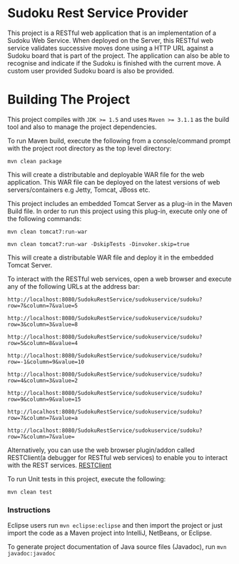 Sudoku Rest Service Provider
=============================

This project is a RESTful web application that is an implementation of a Sudoku Web Service. When deployed on the Server, this RESTful web
service validates successive moves done using a HTTP URL against a Sudoku board that is part of the project. The application can also be able
to recognise and indicate if the Sudoku is finished with the current move. A custom user provided Sudoku board is also be provided.

Building The Project
====================

This project compiles with ```JDK >= 1.5``` and uses ```Maven >= 3.1.1``` as the build tool and also to manage the project dependencies.

To run Maven build, execute the following from a console/command prompt with the project root directory as the top level directory:

```mvn clean package```

This will create a distributable and deployable WAR file for the web application. This WAR file can be deployed on the latest versions of web servers/containers e.g Jetty, Tomcat, JBoss etc.

This project includes an embedded Tomcat Server as a plug-in in the Maven Build file. In order to run this project using this plug-in, execute only one of the following commands:

```mvn clean tomcat7:run-war```

```mvn clean tomcat7:run-war -DskipTests -Dinvoker.skip=true```

This will create a distributable WAR file and deploy it in the embedded Tomcat Server.

To interact with the RESTful web services, open a web browser and execute any of the following URLs at the address bar:

```http://localhost:8080/SudokuRestService/sudokuservice/sudoku?row=7&column=7&value=5```

```http://localhost:8080/SudokuRestService/sudokuservice/sudoku?row=3&column=3&value=8```

```http://localhost:8080/SudokuRestService/sudokuservice/sudoku?row=5&column=8&value=4```

```http://localhost:8080/SudokuRestService/sudokuservice/sudoku?row=-1&column=9&value=10```

```http://localhost:8080/SudokuRestService/sudokuservice/sudoku?row=4&column=3&value=2```

```http://localhost:8080/SudokuRestService/sudokuservice/sudoku?row=9&column=9&value=15```

```http://localhost:8080/SudokuRestService/sudokuservice/sudoku?row=7&column=7&value=a```

```http://localhost:8080/SudokuRestService/sudokuservice/sudoku?row=7&column=7&value=```

Alternatively, you can use the web browser plugin/addon called RESTClient(a debugger for RESTful web services) to enable you to interact with the REST services.
[RESTClient](http://www.restclient.net/)

To run Unit tests in this project, execute the following:

```mvn clean test```

### Instructions

Eclipse users run `mvn eclipse:eclipse` and then import the project or just import the code as a Maven project into IntelliJ, NetBeans, or Eclipse.

To generate project documentation of Java source files (Javadoc), run `mvn javadoc:javadoc`